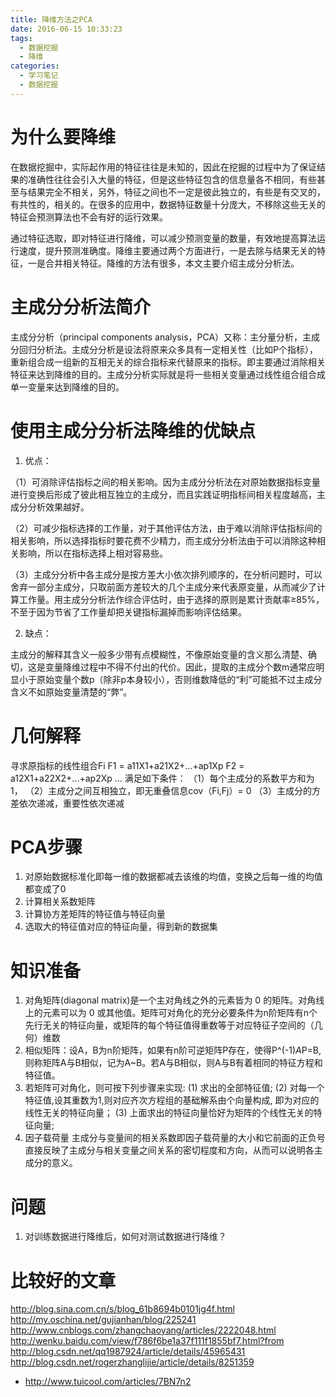 ```yaml
---
title: 降维方法之PCA
date: 2016-06-15 10:33:23
tags: 
  - 数据挖掘
  - 降维
categories:
  - 学习笔记
  - 数据挖掘
---
```

# 为什么要降维

  在数据挖掘中，实际起作用的特征往往是未知的，因此在挖掘的过程中为了保证结果的准确性往往会引入大量的特征，但是这些特征包含的信息量各不相同，有些甚至与结果完全不相关，另外，特征之间也不一定是彼此独立的，有些是有交叉的，有共性的，相关的。在很多的应用中，数据特征数量十分庞大，不移除这些无关的特征会预测算法也不会有好的运行效果。
<!-- more -->
  通过特征选取，即对特征进行降维，可以减少预测变量的数量，有效地提高算法运行速度，提升预测准确度。降维主要通过两个方面进行，一是去除与结果无关的特征，一是合并相关特征。降维的方法有很多，本文主要介绍主成分分析法。

# 主成分分析法简介

  主成分分析（principal components analysis，PCA）又称：主分量分析，主成分回归分析法。主成分分析是设法将原来众多具有一定相关性（比如P个指标），重新组合成一组新的互相无关的综合指标来代替原来的指标。即主要通过消除相关特征来达到降维的目的。主成分分析实际就是将一些相关变量通过线性组合组合成单一变量来达到降维的目的。

# 使用主成分分析法降维的优缺点
1. 优点：

 （1）可消除评估指标之间的相关影响。因为主成分分析法在对原始数据指标变量进行变换后形成了彼此相互独立的主成分，而且实践证明指标间相关程度越高，主成分分析效果越好。

 （2）可减少指标选择的工作量，对于其他评估方法，由于难以消除评估指标间的相关影响，所以选择指标时要花费不少精力，而主成分分析法由于可以消除这种相关影响，所以在指标选择上相对容易些。

 （3）主成分分析中各主成分是按方差大小依次排列顺序的，在分析问题时，可以舍弃一部分主成分，只取前面方差较大的几个主成分来代表原变量，从而减少了计算工作量。用主成分分析法作综合评估时，由于选择的原则是累计贡献率≥85%，不至于因为节省了工作量却把关键指标漏掉而影响评估结果。

2. 缺点：

  主成分的解释其含义一般多少带有点模糊性，不像原始变量的含义那么清楚、确切，这是变量降维过程中不得不付出的代价。因此，提取的主成分个数m通常应明显小于原始变量个数p（除非p本身较小），否则维数降低的“利”可能抵不过主成分含义不如原始变量清楚的“弊”。

# 几何解释

  寻求原指标的线性组合Fi
F1 = a11X1+a21X2+...+ap1Xp
F2 = a12X1+a22X2+...+ap2Xp
...
  满足如下条件：
  （1）每个主成分的系数平方和为1，
  （2）主成分之间互相独立，即无重叠信息cov（Fi,Fj）= 0
  （3）主成分的方差依次递减，重要性依次递减

# PCA步骤

1. 对原始数据标准化即每一维的数据都减去该维的均值，变换之后每一维的均值都变成了0
2. 计算相关系数矩阵
3. 计算协方差矩阵的特征值与特征向量
4. 选取大的特征值对应的特征向量，得到新的数据集

# 知识准备

1. 对角矩阵(diagonal matrix)是一个主对角线之外的元素皆为 0 的矩阵。对角线上的元素可以为 0 或其他值。矩阵可对角化的充分必要条件为n阶矩阵有n个先行无关的特征向量，或矩阵的每个特征值得重数等于对应特征子空间的（几何）维数
2. 相似矩阵：设A，B为n阶矩阵，如果有n阶可逆矩阵P存在，使得P^(-1)*A*P=B,则称矩阵A与B相似，记为A~B。若A与B相似，则A与B有着相同的特征方程和特征值。
3. 若矩阵可对角化，则可按下列步骤来实现:
(1) 求出的全部特征值;
(2) 对每一个特征值,设其重数为1,则对应齐次方程组的基础解系由个向量构成, 即为对应的线性无关的特征向量；
(3) 上面求出的特征向量恰好为矩阵的个线性无关的特征向量;
4. 因子载荷量
主成分与变量间的相关系数即因子载荷量的大小和它前面的正负号直接反映了主成分与相关变量之间关系的密切程度和方向，从而可以说明各主成分的意义。

# 问题
1. 对训练数据进行降维后，如何对测试数据进行降维？

# 比较好的文章

http://blog.sina.com.cn/s/blog_61b8694b0101jg4f.html
http://my.oschina.net/gujianhan/blog/225241
http://www.cnblogs.com/zhangchaoyang/articles/2222048.html
http://wenku.baidu.com/view/f786f6be1a37f111f1855bf7.html?from
http://blog.csdn.net/qq1987924/article/details/45965431
http://blog.csdn.net/rogerzhanglijie/article/details/8251359  
* http://www.tuicool.com/articles/7BN7n2